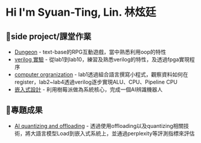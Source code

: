 # Hi I'm Syuan-Ting, Lin. 林炫廷
## :small_blue_diamond:side project/課堂作業
- [Dungeon](https://github.com/tara2556/Dungeon-) - text-base的RPG互動遊戲，當中熟悉利用oop的特性
- [verilog 實驗](https://github.com/tara2556/Dlab-NYCU-2023-Autumn/tree/main) - 從lab1到lab10，練習及熟悉verilog的特性，及透過fpga實現程序
- [computer orgranization](https://github.com/tara2556/2023-nycu-computer-organization) - lab1透過組合語言撰寫小程式，觀察資料如何在register，lab2~lab4透過verilog逐步實現ALU、CPU、Pipeline CPU
- [嵌入式設計](https://github.com/tara2556/embedding-system-project-with-raspberry-pi-4-) - 利用樹莓派做為系統核心，完成一個AI辨識機器人

## :small_blue_diamond:專題成果
- [AI quantizing and offloading](https://github.com/tara2556/Model-quantizing-and-offloading) - 透過使用offloading以及quantizing相關技術，將大語言模型Load到嵌入式系統上，並通過perplexity等評測指標來評估
